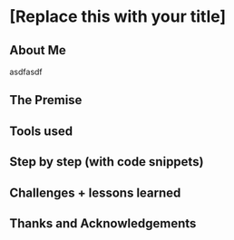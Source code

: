 # [Replace this with your title]

## About Me
asdfasdf
## The Premise

## Tools used

## Step by step (with code snippets)

## Challenges + lessons learned

## Thanks and Acknowledgements

